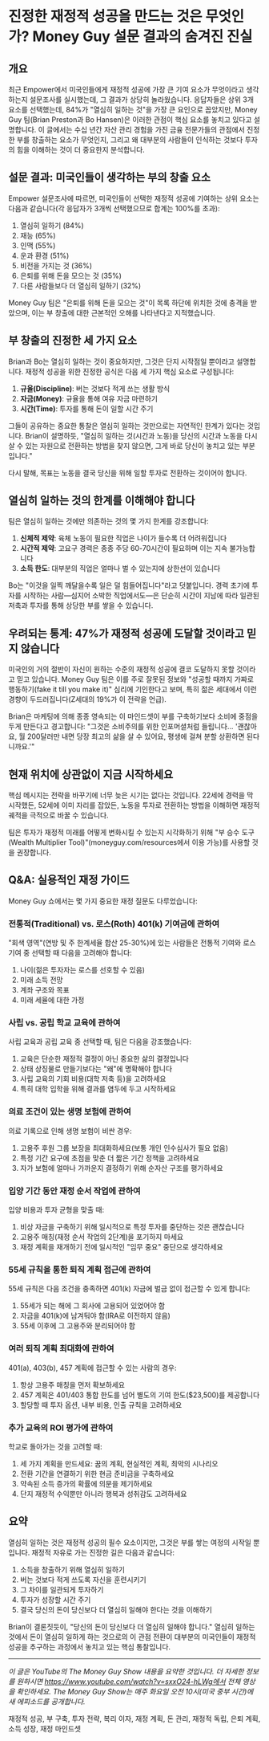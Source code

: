 # 진정한 재정적 성공을 만드는 것은 무엇인가? Money Guy 설문 결과의 숨겨진 진실

## 개요

최근 Empower에서 미국인들에게 재정적 성공에 가장 큰 기여 요소가 무엇이라고 생각하는지 설문조사를 실시했는데, 그 결과가 상당히 놀라웠습니다. 응답자들은 상위 3개 요소를 선택했는데, 84%가 "열심히 일하는 것"을 가장 큰 요인으로 꼽았지만, Money Guy 팀(Brian Preston과 Bo Hansen)은 이러한 관점이 핵심 요소를 놓치고 있다고 설명합니다. 이 글에서는 수십 년간 자산 관리 경험을 가진 금융 전문가들의 관점에서 진정한 부를 창출하는 요소가 무엇인지, 그리고 왜 대부분의 사람들이 인식하는 것보다 투자의 힘을 이해하는 것이 더 중요한지 분석합니다.

## 설문 결과: 미국인들이 생각하는 부의 창출 요소

Empower 설문조사에 따르면, 미국인들이 선택한 재정적 성공에 기여하는 상위 요소는 다음과 같습니다(각 응답자가 3개씩 선택했으므로 합계는 100%를 초과):

1. 열심히 일하기 (84%)
2. 재능 (65%)
3. 인맥 (55%)
4. 운과 환경 (51%)
5. 비전을 가지는 것 (36%)
6. 은퇴를 위해 돈을 모으는 것 (35%)
7. 다른 사람들보다 더 열심히 일하기 (32%)

Money Guy 팀은 "은퇴를 위해 돈을 모으는 것"이 목록 하단에 위치한 것에 충격을 받았으며, 이는 부 창출에 대한 근본적인 오해를 나타낸다고 지적했습니다.

## 부 창출의 진정한 세 가지 요소

Brian과 Bo는 열심히 일하는 것이 중요하지만, 그것은 단지 시작점일 뿐이라고 설명합니다. 재정적 성공을 위한 진정한 공식은 다음 세 가지 핵심 요소로 구성됩니다:

1. **규율(Discipline)**: 버는 것보다 적게 쓰는 생활 방식
2. **자금(Money)**: 규율을 통해 여유 자금 마련하기
3. **시간(Time)**: 투자를 통해 돈이 일할 시간 주기

그들이 공유하는 중요한 통찰은 열심히 일하는 것만으로는 자연적인 한계가 있다는 것입니다. Brian이 설명하듯, "열심히 일하는 것(시간과 노동)을 당신의 시간과 노동을 다시 살 수 있는 자원으로 전환하는 방법을 찾지 않으면, 그게 바로 당신이 놓치고 있는 부분입니다."

다시 말해, 목표는 노동을 결국 당신을 위해 일할 투자로 전환하는 것이어야 합니다.

## 열심히 일하는 것의 한계를 이해해야 합니다

팀은 열심히 일하는 것에만 의존하는 것의 몇 가지 한계를 강조합니다:

1. **신체적 제약**: 육체 노동이 필요한 직업은 나이가 들수록 더 어려워집니다
2. **시간적 제약**: 고요구 경력은 종종 주당 60-70시간이 필요하며 이는 지속 불가능합니다
3. **소득 한도**: 대부분의 직업은 얼마나 벌 수 있는지에 상한선이 있습니다

Bo는 "이것을 일찍 깨달을수록 일은 덜 힘들어집니다"라고 덧붙입니다. 경력 초기에 투자를 시작하는 사람—심지어 소박한 직업에서도—은 단순히 시간이 지남에 따라 일관된 저축과 투자를 통해 상당한 부를 쌓을 수 있습니다.

## 우려되는 통계: 47%가 재정적 성공에 도달할 것이라고 믿지 않습니다

미국인의 거의 절반이 자신이 원하는 수준의 재정적 성공에 결코 도달하지 못할 것이라고 믿고 있습니다. Money Guy 팀은 이를 주로 잘못된 정보와 "성공할 때까지 가짜로 행동하기(fake it till you make it)" 심리에 기인한다고 보며, 특히 젊은 세대에서 이런 경향이 두드러집니다(Z세대의 19%가 이 전략을 언급).

Brian은 마케팅에 의해 종종 영속되는 이 마인드셋이 부를 구축하기보다 소비에 중점을 두게 만든다고 경고합니다: "그것은 소비주의를 위한 인포머셜처럼 들립니다... '괜찮아요, 월 200달러만 내면 당장 최고의 삶을 살 수 있어요, 평생에 걸쳐 분할 상환하면 된다니까요.'"

## 현재 위치에 상관없이 지금 시작하세요

핵심 메시지는 전략을 바꾸기에 너무 늦은 시기는 없다는 것입니다. 22세에 경력을 막 시작했든, 52세에 이미 자리를 잡았든, 노동을 투자로 전환하는 방법을 이해하면 재정적 궤적을 극적으로 바꿀 수 있습니다.

팀은 투자가 재정적 미래를 어떻게 변화시킬 수 있는지 시각화하기 위해 "부 승수 도구(Wealth Multiplier Tool)"(moneyguy.com/resources에서 이용 가능)를 사용할 것을 권장합니다.

## Q&A: 실용적인 재정 가이드

Money Guy 쇼에서는 몇 가지 중요한 재정 질문도 다루었습니다:

### 전통적(Traditional) vs. 로스(Roth) 401(k) 기여금에 관하여

"회색 영역"(연방 및 주 한계세율 합산 25-30%)에 있는 사람들은 전통적 기여와 로스 기여 중 선택할 때 다음을 고려해야 합니다:

1. 나이(젊은 투자자는 로스를 선호할 수 있음)
2. 미래 소득 전망
3. 계좌 구조와 목표
4. 미래 세율에 대한 가정

### 사립 vs. 공립 학교 교육에 관하여

사립 교육과 공립 교육 중 선택할 때, 팀은 다음을 강조했습니다:

1. 교육은 단순한 재정적 결정이 아닌 중요한 삶의 결정입니다
2. 상태 상징물로 만들기보다는 "왜"에 명확해야 합니다
3. 사립 교육의 기회 비용(대학 저축 등)을 고려하세요
4. 특히 대학 입학을 위해 결과를 염두에 두고 시작하세요

### 의료 조건이 있는 생명 보험에 관하여

의료 기록으로 인해 생명 보험이 비싼 경우:

1. 고용주 후원 그룹 보장을 최대화하세요(보통 개인 인수심사가 필요 없음)
2. 특정 기간 요구에 초점을 맞춘 더 짧은 기간 정책을 고려하세요
3. 자가 보험에 얼마나 가까운지 결정하기 위해 순자산 구조를 평가하세요

### 입양 기간 동안 재정 순서 작업에 관하여

입양 비용과 투자 균형을 맞출 때:
1. 비상 자금을 구축하기 위해 일시적으로 특정 투자를 중단하는 것은 괜찮습니다
2. 고용주 매칭(재정 순서 작업의 2단계)을 포기하지 마세요
3. 재정 계획을 재개하기 전에 일시적인 "임무 중요" 중단으로 생각하세요

### 55세 규칙을 통한 퇴직 계획 접근에 관하여

55세 규칙은 다음 조건을 충족하면 401(k) 자금에 벌금 없이 접근할 수 있게 합니다:
1. 55세가 되는 해에 그 회사에 고용되어 있었어야 함
2. 자금을 401(k)에 남겨둬야 함(IRA로 이전하지 않음)
3. 55세 이후에 그 고용주와 분리되어야 함

### 여러 퇴직 계획 최대화에 관하여

401(a), 403(b), 457 계획에 접근할 수 있는 사람의 경우:
1. 항상 고용주 매칭을 먼저 확보하세요
2. 457 계획은 401/403 통합 한도를 넘어 별도의 기여 한도($23,500)를 제공합니다
3. 할당할 때 투자 옵션, 내부 비용, 인출 규칙을 고려하세요

### 추가 교육의 ROI 평가에 관하여

학교로 돌아가는 것을 고려할 때:
1. 세 가지 계획을 만드세요: 꿈의 계획, 현실적인 계획, 최악의 시나리오
2. 전환 기간을 연결하기 위한 현금 준비금을 구축하세요
3. 약속된 소득 증가의 확률에 의문을 제기하세요
4. 단지 재정적 수익뿐만 아니라 행복과 성취감도 고려하세요

## 요약

열심히 일하는 것은 재정적 성공의 필수 요소이지만, 그것은 부를 쌓는 여정의 시작일 뿐입니다. 재정적 자유로 가는 진정한 길은 다음과 같습니다:

1. 소득을 창출하기 위해 열심히 일하기
2. 버는 것보다 적게 쓰도록 자신을 훈련시키기
3. 그 차이를 일관되게 투자하기
4. 투자가 성장할 시간 주기
5. 결국 당신의 돈이 당신보다 더 열심히 일해야 한다는 것을 이해하기

Brian이 결론짓듯이, "당신의 돈이 당신보다 더 열심히 일해야 합니다." 열심히 일하는 것에서 돈이 열심히 일하게 하는 것으로의 이 관점 전환이 대부분의 미국인들이 재정적 성공을 추구하는 과정에서 놓치고 있는 핵심 통찰입니다.

---

*이 글은 YouTube의 The Money Guy Show 내용을 요약한 것입니다. 더 자세한 정보를 원하시면 https://www.youtube.com/watch?v=sxxO24-hLWg에서 전체 영상을 확인하세요. The Money Guy Show는 매주 화요일 오전 10시(미국 중부 시간)에 새 에피소드를 공개합니다.*

재정적 성공, 부 구축, 투자 전략, 복리 이자, 재정 계획, 돈 관리, 재정적 독립, 은퇴 계획, 소득 성장, 재정 마인드셋